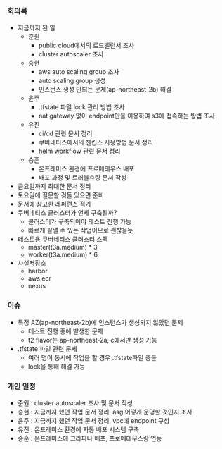 ### 회의록

- 지금까지 된 일
    - 준원
        - public cloud에서의 로드밸런서 조사
        - cluster autoscaler 조사
    - 승현
        - aws auto scaling group 조사
        - auto scaling group 생성
        - 인스턴스 생성 안되는 문제(ap-northeast-2b) 해결
    - 윤주
        - .tfstate 파일 lock 관리 방법 조사
        - nat gateway 없이 endpoint만을 이용하여 s3에 접속하는 방법 조사
    - 유진
        - ci/cd 관련 문서 정리
        - 쿠버네티스에서의 젠킨스 사용방법 문서 정리
        - helm workflow 관련 문서 정리
    - 승훈
        - 온프레미스 환경에 프로메테우스 배포
        - 배포 과정 및 트러블슈팅 문서 작성
- 금요일까지 최대한 문서 정리
- 토요일에 질문할 것들 있으면 준비
- 문서에 참고한 레퍼런스 적기
- 쿠버네티스 클러스터가 언제 구축될까?
    - 클러스터가 구축되어야 테스트 진행 가능
    - 빠르게 끝낼 수 있는 작업이므로 괜찮을듯
- 테스트용 쿠버네티스 클러스터 스펙
    - master(t3a.medium) * 3
    - worker(t3a.medium) * 6
- 사설저장소
    - harbor
    - aws ecr
    - nexus

### 이슈

- 특정 AZ(ap-northeast-2b)에 인스턴스가 생성되지 않았던 문제
    - 테스트 진행 중에 발생한 문제
    - t2 flavor는 ap-northeast-2a, c에서만 생성 가능
- .tfstate 파일 관련 문제
    - 여러 명이 동시에 작업을 할 경우 .tfstate파일 충돌
    - lock을 통해 해결 가능

### 개인 일정

- 준원 : cluster autoscaler 조사 및 문서 작성
- 승현 : 지금까지 했던 작업 문서 정리, asg 어떻게 운영할 것인지 조사
- 윤주 : 지금까지 했던 작업 문서 정리, vpc에 endpoint 구성
- 유진 : 온프레미스 환경에 자동 배포 시스템 구축
- 승훈 : 온프레미스에 그라파나 배포, 프로메테우스랑 연동
